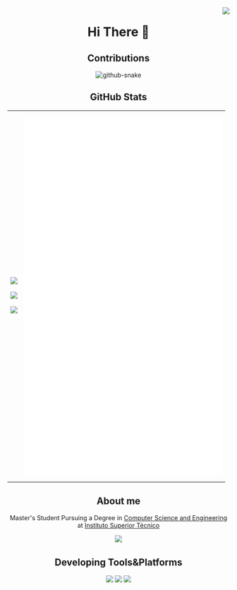 <img align="right" src="https://visitor-badge.laobi.icu/badge?page_id=tiagoteixeira03.tiagoteixeira03" />

<h1 align="center">Hi There 👋</h1>

<h2 align="center">Contributions</h2>
<p align="center">
  <picture>
    <source media="(prefers-color-scheme: dark)" srcset="assets/github-contribution-grid-snake-dark.svg" />
    <source media="(prefers-color-scheme: light)" srcset="assets/github-contribution-grid-snake.svg" />
    <img alt="github-snake" src="github-snake.svg" />
  </picture>
</p>

<h2 align="center">GitHub Stats</h2>

<table align="center">
  <tr>
    <td>
      <p align="center">
        <img src="https://github-readme-stats.vercel.app/api/top-langs/?username=tiagoteixeira03&theme=radical&hide_border=false&include_all_commits=true&count_private=true&layout=compact" />
      </p>
      <p align="center">
        <img src="https://github-readme-stats.vercel.app/api?username=tiagoteixeira03&theme=radical&hide_border=false&include_all_commits=false&count_private=false" />
      </p>
      <p align="center">
        <img src="https://github-readme-streak-stats.herokuapp.com/?user=tiagoteixeira03&theme=radical&hide_border=false" />
      </p>
    </td>
    <td>
      <p align="center">
        <a>
          <img align="center" width="450px" src="./github-metrics.svg" />
        </a>
      </p>
    </td>
  </tr>
</table>

<div align="center">
  <h2>About me</h2>
  <p>Master's Student Pursuing a Degree in <a href="https://fenix.tecnico.ulisboa.pt/cursos/meic-t/curriculo">Computer Science and Engineering</a> at <a href="https://tecnico.ulisboa.pt/en/">Instituto Superior Técnico</a></p>

  <img src="https://dcbadge.limes.pink/api/shield/350724551199424514" />

  <h2>Developing Tools&Platforms</h2>
  <img src="https://img.shields.io/badge/Linux%20Mint-87CF3E?style=for-the-badge&logo=Linux%20Mint&logoColor=white" />
  <img src="https://img.shields.io/badge/Windows-0078D6?style=for-the-badge&logo=windows&logoColor=white" />
  <img src="https://img.shields.io/badge/Visual%20Studio%20Code-0078d7.svg?style=for-the-badge&logo=visual-studio-code&logoColor=white" />
</div>
